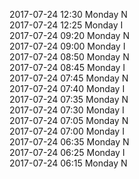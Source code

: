 2017-07-24 12:30 Monday  N  
2017-07-24 12:25 Monday  I  
2017-07-24 09:20 Monday  N  
2017-07-24 09:00 Monday  I  
2017-07-24 08:50 Monday  N  
2017-07-24 08:45 Monday  I  
2017-07-24 07:45 Monday  N  
2017-07-24 07:40 Monday  I  
2017-07-24 07:35 Monday  N  
2017-07-24 07:30 Monday  I  
2017-07-24 07:05 Monday  N  
2017-07-24 07:00 Monday  I  
2017-07-24 06:35 Monday  N  
2017-07-24 06:25 Monday  I  
2017-07-24 06:15 Monday  N  
